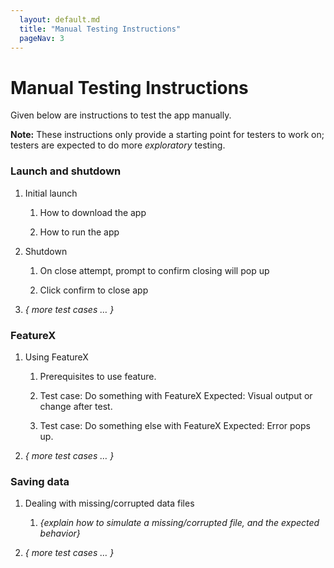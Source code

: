 ```yaml
---
  layout: default.md
  title: "Manual Testing Instructions"
  pageNav: 3
---
```


# Manual Testing Instructions

<!-- * Table of Contents -->
<page-nav-print />

<!-- -------------------------------------------------------------------------------------------------------------------- -->

Given below are instructions to test the app manually.

<box type="info" seamless>

**Note:** These instructions only provide a starting point for testers to work on;
testers are expected to do more *exploratory* testing.

</box>

### Launch and shutdown

1. Initial launch

   1. How to download the app

   1. How to run the app

1. Shutdown

   1. On close attempt, prompt to confirm closing will pop up

   1. Click confirm to close app

1. _{ more test cases …​ }_

### FeatureX

1. Using FeatureX

   1. Prerequisites to use feature.

   1. Test case: Do something with FeatureX
      Expected: Visual output or change after test.

   1. Test case: Do something else with FeatureX
      Expected: Error pops up.

1. _{ more test cases …​ }_

### Saving data

1. Dealing with missing/corrupted data files

   1. _{explain how to simulate a missing/corrupted file, and the expected behavior}_

1. _{ more test cases …​ }_
